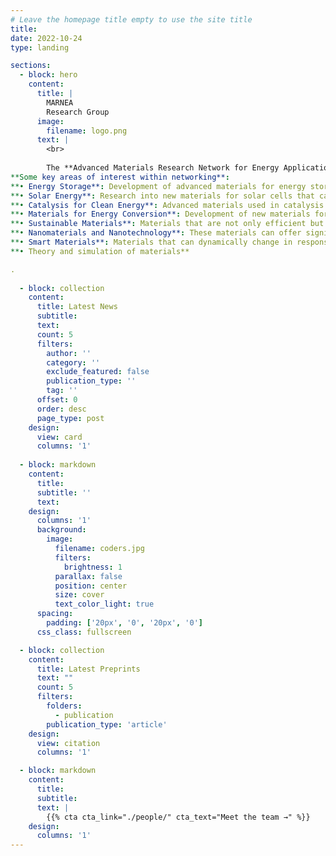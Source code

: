 ```yaml
---
# Leave the homepage title empty to use the site title
title:
date: 2022-10-24
type: landing

sections:
  - block: hero
    content:
      title: |
        MARNEA
        Research Group
      image:
        filename: logo.png
      text: |
        <br>
        
        The **Advanced Materials Research Network for Energy Applications** is a collaborative group  focuses on the development of advanced materials, namely the synthesis, characterisation and theoretical understanding of functional materials able to be used in energy applications The network essentially aims to promote cooperation and create a dynamic of exchange between the involved researchers. The pooling of knowledge and know-how through this exchange network will allow the different actors to improve their efficiency, whether in solving technical problems in the development of materials or in the development of new technological applications.
**Some key areas of interest within networking**:
**•	Energy Storage**: Development of advanced materials for energy storage systems. 
**•	Solar Energy**: Research into new materials for solar cells that can increase efficiency, lower costs, and enhance the scalability of solar energy technology,etc.,
**•	Catalysis for Clean Energy**: Advanced materials used in catalysis for processes like hydrogen production, CO2 capture, and conversion of biofuels.
**•	Materials for Energy Conversion**: Development of new materials for electrocaloric, magnétocaloric, fuel cells, microbien fuel cells, thermoelectrics, etc,. 
**•	Sustainable Materials**: Materials that are not only efficient but also sustainable, addressing issues like raw material sourcing, recyclability, and minimizing environmental impact.
**•	Nanomaterials and Nanotechnology**: These materials can offer significant improvements in energy-related applications due to their unique properties at the nanoscale, such as increased surface area, better conductivity, or enhanced chemical reactivity.
**•	Smart Materials**: Materials that can dynamically change in response toenvironmental conditions, enabling energy savings or more efficient use of energy
**•	Theory and simulation of materials**

.
  
  - block: collection
    content:
      title: Latest News
      subtitle:
      text:
      count: 5
      filters:
        author: ''
        category: ''
        exclude_featured: false
        publication_type: ''
        tag: ''
      offset: 0
      order: desc
      page_type: post
    design:
      view: card
      columns: '1'
  
  - block: markdown
    content:
      title:
      subtitle: ''
      text:
    design:
      columns: '1'
      background:
        image: 
          filename: coders.jpg
          filters:
            brightness: 1
          parallax: false
          position: center
          size: cover
          text_color_light: true
      spacing:
        padding: ['20px', '0', '20px', '0']
      css_class: fullscreen

  - block: collection
    content:
      title: Latest Preprints
      text: ""
      count: 5
      filters:
        folders:
          - publication
        publication_type: 'article'
    design:
      view: citation
      columns: '1'

  - block: markdown
    content:
      title:
      subtitle:
      text: |
        {{% cta cta_link="./people/" cta_text="Meet the team →" %}}
    design:
      columns: '1'
---
```

